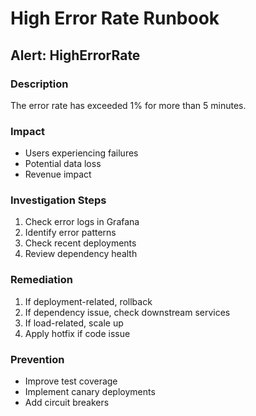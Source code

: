 # High Error Rate Runbook

## Alert: HighErrorRate

### Description
The error rate has exceeded 1% for more than 5 minutes.

### Impact
- Users experiencing failures
- Potential data loss
- Revenue impact

### Investigation Steps
1. Check error logs in Grafana
2. Identify error patterns
3. Check recent deployments
4. Review dependency health

### Remediation
1. If deployment-related, rollback
2. If dependency issue, check downstream services
3. If load-related, scale up
4. Apply hotfix if code issue

### Prevention
- Improve test coverage
- Implement canary deployments
- Add circuit breakers
